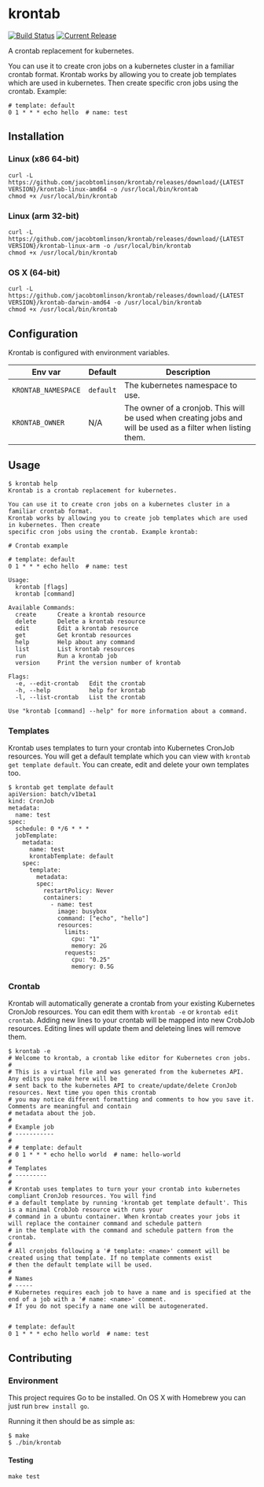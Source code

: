 # krontab

[![Build Status](https://travis-ci.com/jacobtomlinson/krontab.svg?branch=master)](https://travis-ci.com/jacobtomlinson/krontab)
[![Current Release](https://img.shields.io/github/release/jacobtomlinson/krontab.svg)](https://github.com/jacobtomlinson/krontab/releases/latest)

A crontab replacement for kubernetes.

You can use it to create cron jobs on a kubernetes cluster in a familiar crontab format.
Krontab works by allowing you to create job templates which are used in kubernetes. Then create
specific cron jobs using the crontab. Example:

```
# template: default
0 1 * * * echo hello  # name: test
```

## Installation

### Linux (x86 64-bit)
```shell
curl -L https://github.com/jacobtomlinson/krontab/releases/download/{LATEST VERSION}/krontab-linux-amd64 -o /usr/local/bin/krontab
chmod +x /usr/local/bin/krontab
```

### Linux (arm 32-bit)
```shell
curl -L https://github.com/jacobtomlinson/krontab/releases/download/{LATEST VERSION}/krontab-linux-arm -o /usr/local/bin/krontab
chmod +x /usr/local/bin/krontab
```

### OS X (64-bit)
```shell
curl -L https://github.com/jacobtomlinson/krontab/releases/download/{LATEST VERSION}/krontab-darwin-amd64 -o /usr/local/bin/krontab
chmod +x /usr/local/bin/krontab
```

## Configuration

Krontab is configured with environment variables.

| Env var  | Default | Description |
| ------------- | ------------- | ------------- |
| `KRONTAB_NAMESPACE` | `default` | The kubernetes namespace to use. |
| `KRONTAB_OWNER` | N/A | The owner of a cronjob. This will be used when creating jobs and will be used as a filter when listing them.  |

## Usage

```
$ krontab help
Krontab is a crontab replacement for kubernetes.

You can use it to create cron jobs on a kubernetes cluster in a familiar crontab format.
Krontab works by allowing you to create job templates which are used in kubernetes. Then create
specific cron jobs using the crontab. Example krontab:

# Crontab example

# template: default
0 1 * * * echo hello  # name: test

Usage:
  krontab [flags]
  krontab [command]

Available Commands:
  create      Create a krontab resource
  delete      Delete a krontab resource
  edit        Edit a krontab resource
  get         Get krontab resources
  help        Help about any command
  list        List krontab resources
  run         Run a krontab job
  version     Print the version number of krontab

Flags:
  -e, --edit-crontab   Edit the crontab
  -h, --help           help for krontab
  -l, --list-crontab   List the crontab

Use "krontab [command] --help" for more information about a command.
```

### Templates

Krontab uses templates to turn your crontab into Kubernetes CronJob resources.
You will get a default template which you can view with `krontab get template default`.
You can create, edit and delete your own templates too.

```
$ krontab get template default
apiVersion: batch/v1beta1
kind: CronJob
metadata:
  name: test
spec:
  schedule: 0 */6 * * *
  jobTemplate:
    metadata:
      name: test
      krontabTemplate: default
    spec:
      template:
        metadata:
        spec:
          restartPolicy: Never
          containers:
            - name: test
              image: busybox
              command: ["echo", "hello"]
              resources:
                limits:
                  cpu: "1"
                  memory: 2G
                requests:
                  cpu: "0.25"
                  memory: 0.5G
```

### Crontab

Krontab will automatically generate a crontab from your existing Kubernetes CronJob resources. You can edit
them with `krontab -e` or `krontab edit crontab`. Adding new lines to your crontab will be mapped into new
CrobJob resources. Editing lines will update them and deleteing lines will remove them.

```
$ krontab -e
# Welcome to krontab, a crontab like editor for Kubernetes cron jobs.
#
# This is a virtual file and was generated from the kubernetes API. Any edits you make here will be
# sent back to the kubernetes API to create/update/delete CronJob resources. Next time you open this crontab
# you may notice different formatting and comments to how you save it. Comments are meaningful and contain
# metadata about the job.
#
# Example job
# -----------
#
# # template: default
# 0 1 * * * echo hello world  # name: hello-world
#
# Templates
# ---------
#
# Krontab uses templates to turn your your crontab into kubernetes compliant CronJob resources. You will find
# a default template by running 'krontab get template default'. This is a minimal CrobJob resource with runs your
# command in a ubuntu container. When krontab creates your jobs it will replace the container command and schedule pattern
# in the template with the command and schedule pattern from the crontab.
#
# All cronjobs following a '# template: <name>' comment will be created using that template. If no template comments exist
# then the default template will be used.
#
# Names
# -----
# Kubernetes requires each job to have a name and is specified at the end of a job with a '# name: <name>' comment.
# If you do not specify a name one will be autogenerated.


# template: default
0 1 * * * echo hello world  # name: test
```

## Contributing

### Environment

This project requires Go to be installed. On OS X with Homebrew you can just run `brew install go`.

Running it then should be as simple as:

```console
$ make
$ ./bin/krontab
```

#### Testing

``make test``
